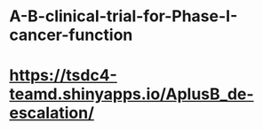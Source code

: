 # A-B-clinical-trial-for-Phase-I-cancer-function
# https://tsdc4-teamd.shinyapps.io/AplusB_de-escalation/
